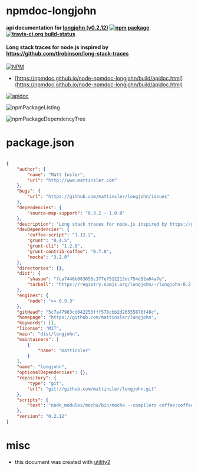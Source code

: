 # npmdoc-longjohn

#### api documentation for  [longjohn (v0.2.12)](https://github.com/mattinsler/longjohn)  [![npm package](https://img.shields.io/npm/v/npmdoc-longjohn.svg?style=flat-square)](https://www.npmjs.org/package/npmdoc-longjohn) [![travis-ci.org build-status](https://api.travis-ci.org/npmdoc/node-npmdoc-longjohn.svg)](https://travis-ci.org/npmdoc/node-npmdoc-longjohn)

#### Long stack traces for node.js inspired by https://github.com/tlrobinson/long-stack-traces

[![NPM](https://nodei.co/npm/longjohn.png?downloads=true&downloadRank=true&stars=true)](https://www.npmjs.com/package/longjohn)

- [https://npmdoc.github.io/node-npmdoc-longjohn/build/apidoc.html](https://npmdoc.github.io/node-npmdoc-longjohn/build/apidoc.html)

[![apidoc](https://npmdoc.github.io/node-npmdoc-longjohn/build/screenCapture.buildCi.browser.%252Ftmp%252Fbuild%252Fapidoc.html.png)](https://npmdoc.github.io/node-npmdoc-longjohn/build/apidoc.html)

![npmPackageListing](https://npmdoc.github.io/node-npmdoc-longjohn/build/screenCapture.npmPackageListing.svg)

![npmPackageDependencyTree](https://npmdoc.github.io/node-npmdoc-longjohn/build/screenCapture.npmPackageDependencyTree.svg)



# package.json

```json

{
    "author": {
        "name": "Matt Insler",
        "url": "http://www.mattinsler.com"
    },
    "bugs": {
        "url": "https://github.com/mattinsler/longjohn/issues"
    },
    "dependencies": {
        "source-map-support": "0.3.2 - 1.0.0"
    },
    "description": "Long stack traces for node.js inspired by https://github.com/tlrobinson/long-stack-traces",
    "devDependencies": {
        "coffee-script": "1.12.2",
        "grunt": "0.4.5",
        "grunt-cli": "1.2.0",
        "grunt-contrib-coffee": "0.7.0",
        "mocha": "3.2.0"
    },
    "directories": {},
    "dist": {
        "shasum": "7ca7446b083655c377e7512213dc754d52a64a7e",
        "tarball": "https://registry.npmjs.org/longjohn/-/longjohn-0.2.12.tgz"
    },
    "engines": {
        "node": ">= 0.9.3"
    },
    "gitHead": "5c7a47963cd042253fff578cbb2d26555870f48c",
    "homepage": "https://github.com/mattinsler/longjohn",
    "keywords": [],
    "license": "MIT",
    "main": "dist/longjohn",
    "maintainers": [
        {
            "name": "mattinsler"
        }
    ],
    "name": "longjohn",
    "optionalDependencies": {},
    "repository": {
        "type": "git",
        "url": "git://github.com/mattinsler/longjohn.git"
    },
    "scripts": {
        "test": "node_modules/mocha/bin/mocha --compilers coffee:coffee-script/register -R spec"
    },
    "version": "0.2.12"
}
```



# misc
- this document was created with [utility2](https://github.com/kaizhu256/node-utility2)
